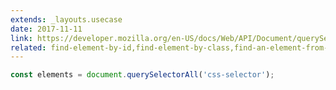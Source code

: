 ```yaml
---
extends: _layouts.usecase
date: 2017-11-11
link: https://developer.mozilla.org/en-US/docs/Web/API/Document/querySelectorAll
related: find-element-by-id,find-element-by-class,find-an-element-from-the-DOM
---
```



```javascript
const elements = document.querySelectorAll('css-selector');
```

